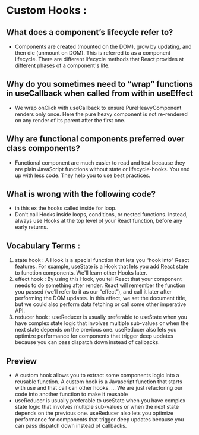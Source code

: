 # Custom Hooks : 


## What does a component’s lifecycle refer to?

 * Components are created (mounted on the DOM), grow by updating, and then die (unmount on DOM). This is referred to as a component lifecycle. There are different lifecycle methods that React provides at different phases of a component's life.

## Why do you sometimes need to “wrap” functions in useCallback when called from within useEffect 

 * We wrap onClick with useCallback to ensure PureHeavyComponent renders only once. Here the pure heavy component is not re-rendered on any render of its parent after the first one.

## Why are functional components preferred over class components?

 * Functional component are much easier to read and test because they are plain JavaScript functions without state or lifecycle-hooks. You end up with less code. They help you to use best practices.

## What is wrong with the following code?

 * in this ex the hooks called inside for loop.
 * Don’t call Hooks inside loops, conditions, or nested functions. Instead, always use Hooks at the top level of your React function, before any early returns.

## Vocabulary Terms : 

 1. state hook : A Hook is a special function that lets you “hook into” React features. For example, useState is a Hook that lets you add React state to function components. We'll learn other Hooks later.
 2. effect hook : By using this Hook, you tell React that your component needs to do something after render. React will remember the function you passed (we’ll refer to it as our “effect”), and call it later after performing the DOM updates. In this effect, we set the document title, but we could also perform data fetching or call some other imperative API.
 3. reducer hook : useReducer is usually preferable to useState when you have complex state logic that involves multiple sub-values or when the next state depends on the previous one. useReducer also lets you optimize performance for components that trigger deep updates because you can pass dispatch down instead of callbacks.

## Preview 

* A custom hook allows you to extract some components logic into a reusable function. A custom hook is a Javascript function that starts with use and that call can other hooks. ... We are just refactoring our code into another function to make it reusable
* useReducer is usually preferable to useState when you have complex state logic that involves multiple sub-values or when the next state depends on the previous one. useReducer also lets you optimize performance for components that trigger deep updates because you can pass dispatch down instead of callbacks.
